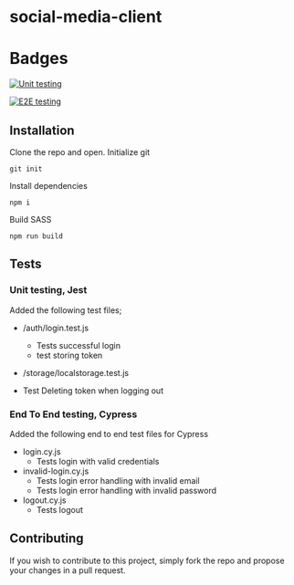 # social-media-client

# Badges

[![Unit testing](https://github.com/Miksel90/social-media-client/actions/workflows/gpt.yml/badge.svg)](https://github.com/Miksel90/social-media-client/actions/workflows/gpt.yml)

[![E2E testing](https://github.com/Miksel90/social-media-client/actions/workflows/gpt.yml/badge.svg)](https://github.com/Miksel90/social-media-client/actions/workflows/gpt.yml)

## Installation

Clone the repo and open.
Initialize git

```
git init
```

Install dependencies

```
npm i
```

Build SASS

```
npm run build
```

## Tests

### Unit testing, Jest

Added the following test files;

- /auth/login.test.js
  - Tests successful login
  - test storing token
- /storage/localstorage.test.js

- Test Deleting token when logging out

### End To End testing, Cypress

Added the following end to end test files for Cypress

- login.cy.js
  - Tests login with valid credentials
- invalid-login.cy.js
  - Tests login error handling with invalid email
  - Tests login error handling with invalid password
- logout.cy.js
  - Tests logout

## Contributing

If you wish to contribute to this project, simply fork the repo and propose your changes in a pull request.
